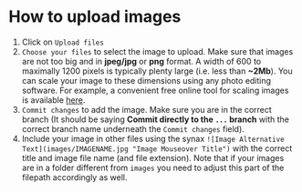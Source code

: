# How to upload images

1. Click on `Upload files`
2. `Choose your files` to select the image to upload. Make sure that images are not too big and in **jpeg/jpg** or **png** format. A width of 600 to maximally 1200 pixels is typically plenty large (i.e. less than **~2Mb**). You can scale your image to these dimensions using any photo editing software. For example, a convenient free online tool for scaling images is available [here](https://www168.lunapic.com/editor/?action=scale).
3. `Commit changes` to add the image. Make sure you are in the correct branch (It should be saying **Commit directly to the `...` branch** with the correct branch name underneath the `Commit changes` field).
4. Include your image in other files using the synax `![Image Alternative Text](images/IMAGENAME.jpg "Image Mouseover Title")` with the correct title and image file name (and file extension). Note that if your images are in a folder different from `images` you need to adjust this part of the filepath accordingly as well.
